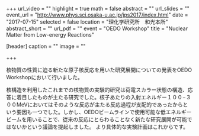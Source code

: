 +++
url_video = ""
highlight = true
math = false
abstract = ""
url_slides = ""
event_url = "http://www.phys.sci.osaka-u.ac.jp/jps2017/index.html"
date = "2017-07-15"
selected = false
location = "理化学研究所　和光本所"
abstract_short = ""
url_pdf = ""
event = "OEDO Workshop"
title = "Nuclear Matter from Low-energy Reactions"

[header]
  caption = ""
  image = ""

+++

核物質の性質に迫る新たな原子核反応を用いた研究展開についての発表をOEDO Workshopにおいて行いました。

<!--read more-->

核構造を利用したこれまでの核物質の実験的研究は荷電スカラー状態の構造、応答に着目したものが主たる研究でした。核子あたりの入射エネルギー１００−３００MeVにおいてはそのような反応が主たる反応過程が支配的であったからという要因も一つでした。しかし、OEDOビームラインで使用可能な低エネルギービームを用いることで、従来の反応にとらわることなく新たな研究展開が可能ではないかという議論を提起しました。
より具体的な実験計画はこれからです。
